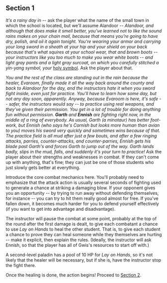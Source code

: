 ## Section 1

_It's a rainy day in_ -- ask the player what the name of the small town in which the school is located, but we'll assume Alandoor -- _Alandoor, and although that does make it smell better, you've learned not to like the sound rains makes on your chain mail, because that means you're going to have dry, polish, and oil it again tonight.  You're wearing your armor and carrying your long sword in a sheath at your hip and your shield on your back because that's what squires at your school wear, that and brown boots -- your instructors like you too much to make you wear white boots -- and light gray pants and a light gray surcoat, on which you carefully stitched a yin-yang symbol, your_ [holy symbol](https://www.dndbeyond.com/equipment/holy-symbol).  Ask the player about that.

_You and the rest of the class are standing out in the rain because the healer, Evaroom, finally made it all the way back around the county and back to Alandoor for the day, and the instructors hate it when you sword fight inside, even just for practice.  You'll have to learn how some day, but not any day soon, apparently.  Anyway, because Evaroom is here, it's safe -- safer, the instructors would say -- to practice using real weapons, and they've given their permission.  You get in a lot of trouble for doing anything fun without permission.  **Garth** and **Ennish** are fighting right now, in the middle of a ring of everybody.  As usual, Garth (a minotaur) has better foot-work, but Ennish (who says he's Cornish but looks more human than avian to you) moves his sword very quickly and sometimes wins because of that.  The practice field is all mud after just a few bouts, and after a few ringing attacks, parries, counter-attacks, and counter-parries, Ennish gets his blade past Garth's and forces Garth to jump out of the way.  Garth lands badly, slips in the mud, falls, and suddenly it's your turn to practice!_  Ask the player about their strengths and weaknesses in combat.  If they can't come up with anything, that's fine; they can just be one of those students who just slowly gets better at everything.

Introduce the core combat mechanics here.  You'll probably need to emphasize that the attack action is usually several seconds of fighting used to generate a chance at striking a damaging blow.  If your opponent gives you an opportunity -- by trying to run away without defending themselves, for instance -- you can try to hit them really good almost for free.  If you've fallen down, it becomes much harder for you to defend yourself effectively (if you want to get into advantage and disadvantage).

The instructor will pause the combat at some point, probably at the top of the round after the first damage is dealt, to give each combatant a chance to use _Lay on Hands_ to heal the other student.  That is, to give each student a chance to prove they can heal someone while they themselves are hurting -- make it explicit, then explain the rules.  (Ideally, the instructor will ask Ennish, so that the player has all of Gwis's resources to start off with.)

A second-level paladin has a pool of 10 HP for _Lay on Hands_, so it's not likely that the healer will be necessary, but if she is, have the instructor stop the fight there.

Once the healing is done, the action begins!  Proceed to [Section 2](https://github.com/Todd-L-Miller/a-paladin-tutorial/blob/main/section-02.md).
